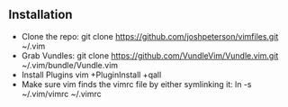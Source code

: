 Installation
-----------
* Clone the repo: git clone https://github.com/joshpeterson/vimfiles.git ~/.vim
* Grab Vundles: git clone https://github.com/VundleVim/Vundle.vim.git ~/.vim/bundle/Vundle.vim
* Install Plugins vim +PluginInstall +qall
* Make sure vim finds the vimrc file by either symlinking it: ln -s ~/.vim/vimrc ~/.vimrc
